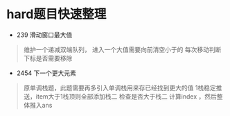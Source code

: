 # hard题目快速整理

- 239 滑动窗口最大值
> 维护一个递减双端队列，
> 进入一个大值需要向前清空小于的
> 每次移动判断下标是否需要移除


- 2454 下一个更大元素

> 原单调栈题，此题需要再多引入单调栈用来存已经找到更大的值
> 1栈稳定推送，item大于1栈顶则全部添加栈二
> 检查是否大于栈二 计算index ，然后整体推入ans